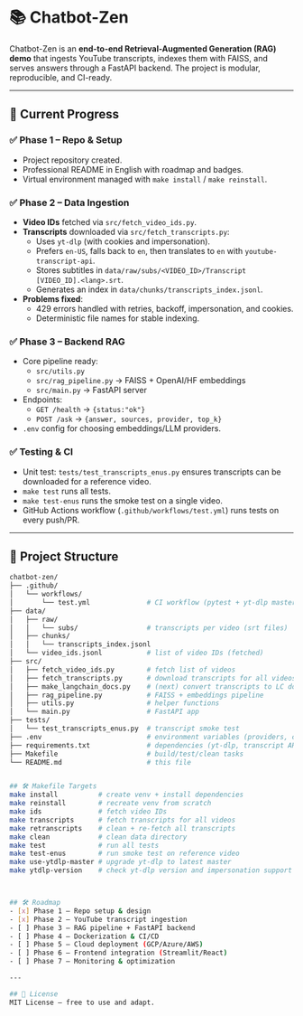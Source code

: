 # 📚 Chatbot-Zen

Chatbot-Zen is an **end-to-end Retrieval-Augmented Generation (RAG) demo** that ingests YouTube transcripts, indexes them with FAISS, and serves answers through a FastAPI backend. The project is modular, reproducible, and CI-ready.

---

## 🚀 Current Progress

### ✅ Phase 1 – Repo & Setup
- Project repository created.
- Professional README in English with roadmap and badges.
- Virtual environment managed with `make install` / `make reinstall`.

### ✅ Phase 2 – Data Ingestion
- **Video IDs** fetched via `src/fetch_video_ids.py`.
- **Transcripts** downloaded via `src/fetch_transcripts.py`:
  - Uses `yt-dlp` (with cookies and impersonation).
  - Prefers `en-US`, falls back to `en`, then translates to `en` with `youtube-transcript-api`.
  - Stores subtitles in `data/raw/subs/<VIDEO_ID>/Transcript [VIDEO_ID].<lang>.srt`.
  - Generates an index in `data/chunks/transcripts_index.jsonl`.
- **Problems fixed**:
  - 429 errors handled with retries, backoff, impersonation, and cookies.
  - Deterministic file names for stable indexing.

### ✅ Phase 3 – Backend RAG
- Core pipeline ready:
  - `src/utils.py`
  - `src/rag_pipeline.py` → FAISS + OpenAI/HF embeddings
  - `src/main.py` → FastAPI server
- Endpoints:
  - `GET /health` → `{status:"ok"}`
  - `POST /ask` → `{answer, sources, provider, top_k}`
- `.env` config for choosing embeddings/LLM providers.

### ✅ Testing & CI
- Unit test: `tests/test_transcripts_enus.py` ensures transcripts can be downloaded for a reference video.
- `make test` runs all tests.
- `make test-enus` runs the smoke test on a single video.
- GitHub Actions workflow (`.github/workflows/test.yml`) runs tests on every push/PR.

---

## 📂 Project Structure

```bash
chatbot-zen/
├── .github/
│   └── workflows/
│       └── test.yml              # CI workflow (pytest + yt-dlp master)
├── data/
│   ├── raw/
│   │   └── subs/                 # transcripts per video (srt files)
│   ├── chunks/
│   │   └── transcripts_index.jsonl
│   └── video_ids.jsonl           # list of video IDs (fetched)
├── src/
│   ├── fetch_video_ids.py        # fetch list of videos
│   ├── fetch_transcripts.py      # download transcripts for all videos
│   ├── make_langchain_docs.py    # (next) convert transcripts to LC docs
│   ├── rag_pipeline.py           # FAISS + embeddings pipeline
│   ├── utils.py                  # helper functions
│   └── main.py                   # FastAPI app
├── tests/
│   └── test_transcripts_enus.py  # transcript smoke test
├── .env                          # environment variables (providers, cookies, channel URL)
├── requirements.txt              # dependencies (yt-dlp, transcript API, dotenv, tqdm, pytest)
├── Makefile                      # build/test/clean tasks
└── README.md                     # this file


## 🛠️ Makefile Targets
make install          # create venv + install dependencies
make reinstall        # recreate venv from scratch
make ids              # fetch video IDs
make transcripts      # fetch transcripts for all videos
make retranscripts    # clean + re-fetch all transcripts
make clean            # clean data directory
make test             # run all tests
make test-enus        # run smoke test on reference video
make use-ytdlp-master # upgrade yt-dlp to latest master
make ytdlp-version    # check yt-dlp version and impersonation support



## 🛠️ Roadmap
- [x] Phase 1 – Repo setup & design  
- [x] Phase 2 – YouTube transcript ingestion  
- [ ] Phase 3 – RAG pipeline + FastAPI backend  
- [ ] Phase 4 – Dockerization & CI/CD  
- [ ] Phase 5 – Cloud deployment (GCP/Azure/AWS)  
- [ ] Phase 6 – Frontend integration (Streamlit/React)  
- [ ] Phase 7 – Monitoring & optimization  

---

## 📜 License
MIT License – free to use and adapt.
